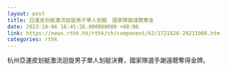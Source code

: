 ```yaml
---
layout: post
title: 亞運皮划艇激流迴旋男子單人划艇　國家隊謝遠聰奪金
date: 2023-10-06 16:45:26.000000000 +08:00
link: https://news.rthk.hk/rthk/ch/component/k2/1721820-20231006.htm
categories: rthk
---
```


杭州亞運皮划艇激流迴旋男子單人划艇決賽，國家隊選手謝遠聰奪得金牌。
